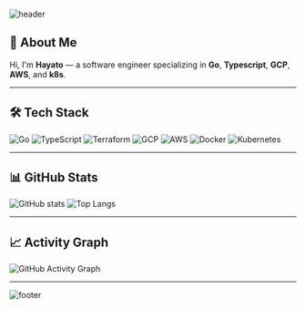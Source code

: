 <!-- ヘッダー（波打つグラデーション） -->
![header](https://capsule-render.vercel.app/api?type=waving&color=0:00ADD8,100:FF9900&height=200&section=header&text=Hayato&fontSize=50&fontAlignY=35&fontColor=ffffff)

## 👋 About Me
Hi, I'm **Hayato** — a software engineer specializing in **Go**, **Typescript**, **GCP**, **AWS**, and **k8s**.  

---

## 🛠 Tech Stack
![Go](https://img.shields.io/badge/Go-00ADD8?style=for-the-badge&logo=go&logoColor=white)
![TypeScript](https://img.shields.io/badge/TypeScript-3178C6?style=for-the-badge&logo=typescript&logoColor=white)
![Terraform](https://img.shields.io/badge/Terraform-623CE4?style=for-the-badge&logo=terraform&logoColor=white)
![GCP](https://img.shields.io/badge/GCP-4285F4?style=for-the-badge&logo=google-cloud&logoColor=white)
![AWS](https://img.shields.io/badge/AWS-FF9900?style=for-the-badge&logo=amazonaws&logoColor=white)
![Docker](https://img.shields.io/badge/Docker-2496ED?style=for-the-badge&logo=docker&logoColor=white)
![Kubernetes](https://img.shields.io/badge/Kubernetes-326CE5?style=for-the-badge&logo=kubernetes&logoColor=white)

---

## 📊 GitHub Stats
![GitHub stats](https://github-readme-stats.vercel.app/api?username=hayatoy98&show_icons=true&theme=radical)
![Top Langs](https://github-readme-stats.vercel.app/api/top-langs/?username=hayatoy98&layout=compact&theme=radical)

---

## 📈 Activity Graph
![GitHub Activity Graph](https://github-readme-activity-graph.vercel.app/graph?username=hayatoy98&theme=github-compact)

---

<!-- フッター（波打つグラデーション） -->
![footer](https://capsule-render.vercel.app/api?type=waving&color=0:FF9900,100:00ADD8&height=100&section=footer)
